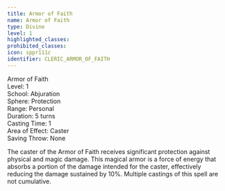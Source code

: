 ```yaml
---
title: Armor of Faith
name: Armor of Faith
type: Divine
level: 1
highlighted_classes: 
prohibited_classes: 
icon: sppr111c
identifier: CLERIC_ARMOR_OF_FAITH
---
```

Armor of Faith  
Level: 1  
School: Abjuration  
Sphere: Protection  
Range: Personal  
Duration: 5 turns  
Casting Time: 1  
Area of Effect: Caster  
Saving Throw: None  
  
The caster of the Armor of Faith receives significant protection against physical and magic damage. This magical armor is a force of energy that absorbs a portion of the damage intended for the caster, effectively reducing the damage sustained by 10%. Multiple castings of this spell are not cumulative.  
